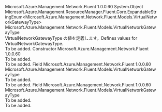 <Type Name="VirtualNetworkGatewayType" FullName="Microsoft.Azure.Management.Network.Fluent.Models.VirtualNetworkGatewayType">
  <TypeSignature Language="C#" Value="public class VirtualNetworkGatewayType : Microsoft.Azure.Management.ResourceManager.Fluent.Core.ExpandableStringEnum&lt;Microsoft.Azure.Management.Network.Fluent.Models.VirtualNetworkGatewayType&gt;" />
  <TypeSignature Language="ILAsm" Value=".class public auto ansi beforefieldinit VirtualNetworkGatewayType extends Microsoft.Azure.Management.ResourceManager.Fluent.Core.ExpandableStringEnum`1&lt;class Microsoft.Azure.Management.Network.Fluent.Models.VirtualNetworkGatewayType&gt;" />
  <TypeSignature Language="DocId" Value="T:Microsoft.Azure.Management.Network.Fluent.Models.VirtualNetworkGatewayType" />
  <TypeSignature Language="VB.NET" Value="Public Class VirtualNetworkGatewayType&#xA;Inherits ExpandableStringEnum(Of VirtualNetworkGatewayType)" />
  <TypeSignature Language="F#" Value="type VirtualNetworkGatewayType = class&#xA;    inherit ExpandableStringEnum&lt;VirtualNetworkGatewayType&gt;" />
  <AssemblyInfo>
    <AssemblyName>Microsoft.Azure.Management.Network.Fluent</AssemblyName>
    <AssemblyVersion>1.0.0.60</AssemblyVersion>
  </AssemblyInfo>
  <Base>
    <BaseTypeName>System.Object</BaseTypeName>
    <BaseTypeName FrameworkAlternate="azure-dotnet">Microsoft.Azure.Management.ResourceManager.Fluent.Core.ExpandableStringEnum&lt;Microsoft.Azure.Management.Network.Fluent.Models.VirtualNetworkGatewayType&gt;</BaseTypeName>
    <BaseTypeArguments>
      <BaseTypeArgument TypeParamName="!0">Microsoft.Azure.Management.Network.Fluent.Models.VirtualNetworkGatewayType</BaseTypeArgument>
    </BaseTypeArguments>
  </Base>
  <Interfaces />
  <Docs>
    <summary>
            <span data-ttu-id="8b9d0-101">VirtualNetworkGatewayType の値を定義します。</span><span class="sxs-lookup"><span data-stu-id="8b9d0-101">Defines values for VirtualNetworkGatewayType.</span></span>
            </summary>
    <remarks>To be added.</remarks>
  </Docs>
  <Members>
    <Member MemberName=".ctor">
      <MemberSignature Language="C#" Value="public VirtualNetworkGatewayType ();" />
      <MemberSignature Language="ILAsm" Value=".method public hidebysig specialname rtspecialname instance void .ctor() cil managed" />
      <MemberSignature Language="DocId" Value="M:Microsoft.Azure.Management.Network.Fluent.Models.VirtualNetworkGatewayType.#ctor" />
      <MemberSignature Language="VB.NET" Value="Public Sub New ()" />
      <MemberType>Constructor</MemberType>
      <AssemblyInfo>
        <AssemblyName>Microsoft.Azure.Management.Network.Fluent</AssemblyName>
        <AssemblyVersion>1.0.0.60</AssemblyVersion>
      </AssemblyInfo>
      <Parameters />
      <Docs>
        <summary>To be added.</summary>
        <remarks>To be added.</remarks>
      </Docs>
    </Member>
    <Member MemberName="ExpressRoute">
      <MemberSignature Language="C#" Value="public static readonly Microsoft.Azure.Management.Network.Fluent.Models.VirtualNetworkGatewayType ExpressRoute;" />
      <MemberSignature Language="ILAsm" Value=".field public static initonly class Microsoft.Azure.Management.Network.Fluent.Models.VirtualNetworkGatewayType ExpressRoute" />
      <MemberSignature Language="DocId" Value="F:Microsoft.Azure.Management.Network.Fluent.Models.VirtualNetworkGatewayType.ExpressRoute" />
      <MemberSignature Language="VB.NET" Value="Public Shared ReadOnly ExpressRoute As VirtualNetworkGatewayType " />
      <MemberSignature Language="F#" Value=" staticval mutable ExpressRoute : Microsoft.Azure.Management.Network.Fluent.Models.VirtualNetworkGatewayType" Usage="Microsoft.Azure.Management.Network.Fluent.Models.VirtualNetworkGatewayType.ExpressRoute" />
      <MemberType>Field</MemberType>
      <AssemblyInfo>
        <AssemblyName>Microsoft.Azure.Management.Network.Fluent</AssemblyName>
        <AssemblyVersion>1.0.0.60</AssemblyVersion>
      </AssemblyInfo>
      <ReturnValue>
        <ReturnType>Microsoft.Azure.Management.Network.Fluent.Models.VirtualNetworkGatewayType</ReturnType>
      </ReturnValue>
      <Docs>
        <summary>To be added.</summary>
        <remarks>To be added.</remarks>
      </Docs>
    </Member>
    <Member MemberName="Vpn">
      <MemberSignature Language="C#" Value="public static readonly Microsoft.Azure.Management.Network.Fluent.Models.VirtualNetworkGatewayType Vpn;" />
      <MemberSignature Language="ILAsm" Value=".field public static initonly class Microsoft.Azure.Management.Network.Fluent.Models.VirtualNetworkGatewayType Vpn" />
      <MemberSignature Language="DocId" Value="F:Microsoft.Azure.Management.Network.Fluent.Models.VirtualNetworkGatewayType.Vpn" />
      <MemberSignature Language="VB.NET" Value="Public Shared ReadOnly Vpn As VirtualNetworkGatewayType " />
      <MemberSignature Language="F#" Value=" staticval mutable Vpn : Microsoft.Azure.Management.Network.Fluent.Models.VirtualNetworkGatewayType" Usage="Microsoft.Azure.Management.Network.Fluent.Models.VirtualNetworkGatewayType.Vpn" />
      <MemberType>Field</MemberType>
      <AssemblyInfo>
        <AssemblyName>Microsoft.Azure.Management.Network.Fluent</AssemblyName>
        <AssemblyVersion>1.0.0.60</AssemblyVersion>
      </AssemblyInfo>
      <ReturnValue>
        <ReturnType>Microsoft.Azure.Management.Network.Fluent.Models.VirtualNetworkGatewayType</ReturnType>
      </ReturnValue>
      <Docs>
        <summary>To be added.</summary>
        <remarks>To be added.</remarks>
      </Docs>
    </Member>
  </Members>
</Type>